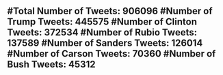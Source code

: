 #Total Number of Tweets: 906096 
#Number of Trump Tweets: 445575
#Number of Clinton Tweets: 372534
#Number of Rubio Tweets: 137589
#Number of Sanders Tweets: 126014
#Number of Carson Tweets: 70360
#Number of Bush Tweets: 45312
---
